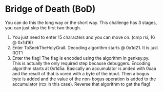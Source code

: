 Bridge of Death (BoD)
=====================
You can do this the long way or the short way. This challenge has 3 stages, you can just skip the first two though.<br>
1. You just need to enter 15 characters and you can move on. (cmp rsi, 16 @ 0x1d16)
2. Enter ToSeekTheHolyGrail. Decoding algorithm starts @ 0x1d21. It is just ROT1
3. Enter the flag! The flag is encoded using the algorithm in genkey.py. This is actually the only required step because debuggers. Encoding algorithm starts at 0x1d5a. Basically an accumulator is anded with 0xaa and the result of that is xored with a byte of the input. Then a bogus byte is added and the value of the non-bogus operation is added to the accumulator (rcx in this case). Reverse that algorithm to get the flag!
